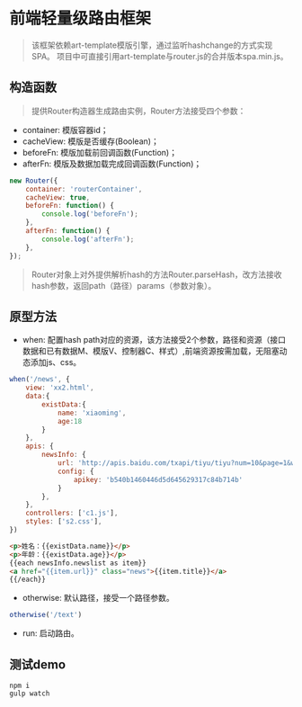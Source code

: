 # 前端轻量级路由框架

> 该框架依赖art-template模版引擎，通过监听hashchange的方式实现SPA。
> 项目中可直接引用art-template与router.js的合并版本spa.min.js。

## 构造函数
> 提供Router构造器生成路由实例，Router方法接受四个参数：
- container: 模版容器id；
- cacheView: 模版是否缓存(Boolean)；
- beforeFn: 模版加载前回调函数(Function)；
- afterFn: 模版及数据加载完成回调函数(Function)；
```js
new Router({
    container: 'routerContainer',
    cacheView: true,
    beforeFn: function() {
        console.log('beforeFn');
    },
    afterFn: function() {
        console.log('afterFn');
    },
});
```
> Router对象上对外提供解析hash的方法Router.parseHash，改方法接收hash参数，返回path（路径）params（参数对象）。

## 原型方法
- when: 配置hash path对应的资源，该方法接受2个参数，路径和资源（接口数据和已有数据M、模版V、控制器C、样式）,前端资源按需加载，无阻塞动态添加js、css。
```js
when('/news', {
	view: 'xx2.html',
	data:{
		existData:{
			name: 'xiaoming',
			age:18
		}
	},
	apis: {
		newsInfo: {
			url: 'http://apis.baidu.com/txapi/tiyu/tiyu?num=10&page=1&word={word}',
			config: {
				apikey: 'b540b1460446d5d645629317c84b714b'
			}
		},
	},
	controllers: ['c1.js'],
	styles: ['s2.css'],
})
```
```html
<p>姓名：{{existData.name}}</p>
<p>年龄：{{existData.age}}</p>
{{each newsInfo.newslist as item}}
<a href="{{item.url}}" class="news">{{item.title}}</a>
{{/each}}
```
- otherwise: 默认路径，接受一个路径参数。
```js
otherwise('/text')
```
- run: 启动路由。
## 测试demo
```shell
npm i
gulp watch
```
